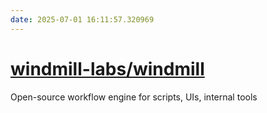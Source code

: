 ```yaml
---
date: 2025-07-01 16:11:57.320969
---
```


# [windmill-labs/windmill](https://github.com/windmill-labs/windmill)

Open-source workflow engine for scripts, UIs, internal tools
